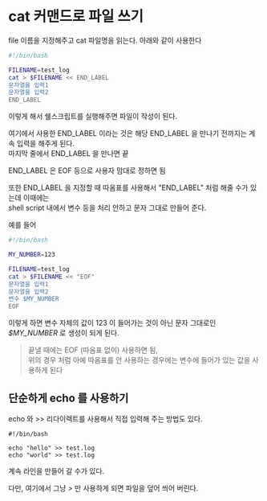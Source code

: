 # cat 커맨드로 파일 쓰기

file 이름을 지정해주고 cat 파일명을 읽는다. 아래와 같이 사용한다
```sh
#!/bin/bash

FILENAME=test_log
cat > $FILENAME << END_LABEL
문자열을 입력1
문자열을 입력2
END_LABEL
```

이렇게 해서 쉘스크립트를 실행해주면 파일이 작성이 된다.

여기에서 사용한 END_LABEL 이라는 것은 해당 END_LABEL 을 만나기 전까지는 계속 입력을 해주게 된다.   
마지막 줄에서 END_LABEL 을 만나면 끝

END_LABEL 은 EOF 등으로 사용자 맘대로 정하면 됨


또한 END_LABEL 을 지정할 때 따옴표를 사용해서 "END_LABEL" 처럼 해줄 수가 있는데 이때에는  
shell script 내에서 변수 등을 처리 안하고 문자 그대로 만들어 준다.   

예를 들어 
```sh
#!/bin/bash

MY_NUMBER=123

FILENAME=test_log
cat > $FILENAME << "EOF"
문자열을 입력1
문자열을 입력2
변수 $MY_NUMBER 
EOF
```

이렇게 하면 변수 자체의 값이 123 이 들어가는 것이 아닌 문자 그대로인 *$MY_NUMBER* 로 생성이 되게 된다.   

> 끝낼 때에는 EOF (따옴표 없이) 사용하면 됨,   
위의 경우 처럼 아예 따옴표를 안 사용하는 경우에는 변수에 들어가 있는 값을 사용하게 된다



## 단순하게 echo 를 사용하기

echo 와 >> 리다이렉트를 사용해서 직접 입력해 주는 방법도 있다.

```shell
#!/bin/bash

echo "hello" >> test.log
echo "world" >> test.log
```
계속 라인을 만들어 갈 수가 있다.

다만, 여기에서 그냥 *>* 만 사용하게 되면 파일을 덮어 씌어 버린다.

